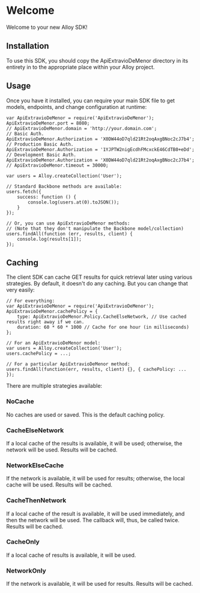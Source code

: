 # Welcome
Welcome to your new Alloy SDK!


## Installation
To use this SDK, you should copy the ApiExtravioDeMenor directory in its entirety in to the appropriate place within your Alloy project.


## Usage
Once you have it installed, you can require your main SDK file to get models, endpoints, and change configuration at runtime:

    var ApiExtravioDeMenor = require('ApiExtravioDeMenor');
    ApiExtravioDeMenor.port = 8080;
    // ApiExtravioDeMenor.domain = 'http://your.domain.com';
    // Basic Auth.
    ApiExtravioDeMenor.Authorization = 'X0DW44oD7qld21Rt2oqAxgBNoc2cJ7b4';
    // Production Basic Auth.
    ApiExtravioDeMenor.Authorization = '1YJPTW2nigEcdhFMcxckE46CdTB0+eDd';
    // Development Basic Auth.
    ApiExtravioDeMenor.Authorization = 'X0DW44oD7qld21Rt2oqAxgBNoc2cJ7b4';
    // ApiExtravioDeMenor.timeout = 30000;
    
    var users = Alloy.createCollection('User');
    
    // Standard Backbone methods are available:
    users.fetch({
        success: function () {
            console.log(users.at(0).toJSON());
        }
    });
    
    // Or, you can use ApiExtravioDeMenor methods:
    // (Note that they don't manipulate the Backbone model/collection)
    users.findAll(function (err, results, client) {
        console.log(results[1]);
    });



## Caching
The client SDK can cache GET results for quick retrieval later using various strategies. By default, it doesn't do
any caching. But you can change that very easily:

    // For everything:
    var ApiExtravioDeMenor = require('ApiExtravioDeMenor');
    ApiExtravioDeMenor.cachePolicy = {
    	type: ApiExtravioDeMenor.Policy.CacheElseNetwork, // Use cached results right away if we can.
    	duration: 60 * 60 * 1000 // Cache for one hour (in milliseconds)
    };
    
    // For an ApiExtravioDeMenor model:
    var users = Alloy.createCollection('User');
    users.cachePolicy = ...;
    
    // For a particular ApiExtravioDeMenor method:
    users.findAll(function(err, results, client) {}, { cachePolicy: ... });

There are multiple strategies available:

### NoCache
No caches are used or saved. This is the default caching policy.

### CacheElseNetwork
If a local cache of the results is available, it will be used; otherwise, the network will be used. Results will
be cached.

### NetworkElseCache
If the network is available, it will be used for results; otherwise, the local cache will be used. Results will
be cached.

### CacheThenNetwork
If a local cache of the result is available, it will be used immediately, and then the network will be used. The
callback will, thus, be called twice. Results will be cached.
### CacheOnly
If a local cache of results is available, it will be used.

### NetworkOnly
If the network is available, it will be used for results. Results will be cached.
